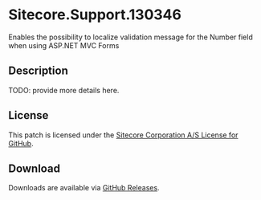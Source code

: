 # Sitecore.Support.130346
Enables the possibility to localize validation message for the Number field when using ASP.NET MVC Forms

## Description
TODO: provide more details here.

## License  
This patch is licensed under the [Sitecore Corporation A/S License for GitHub](https://github.com/sitecoresupport/Sitecore.Support.130346/blob/master/LICENSE).  

## Download  
Downloads are available via [GitHub Releases](https://github.com/sitecoresupport/Sitecore.Support.130346/releases).  